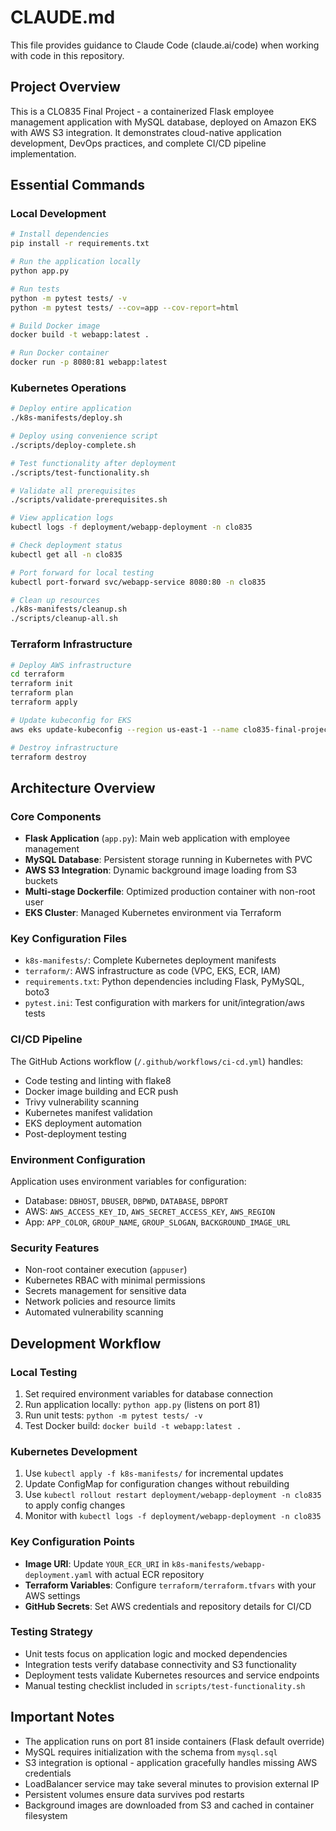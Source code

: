 # CLAUDE.md

This file provides guidance to Claude Code (claude.ai/code) when working with code in this repository.

## Project Overview

This is a CLO835 Final Project - a containerized Flask employee management application with MySQL database, deployed on Amazon EKS with AWS S3 integration. It demonstrates cloud-native application development, DevOps practices, and complete CI/CD pipeline implementation.

## Essential Commands

### Local Development
```bash
# Install dependencies
pip install -r requirements.txt

# Run the application locally
python app.py

# Run tests
python -m pytest tests/ -v
python -m pytest tests/ --cov=app --cov-report=html

# Build Docker image
docker build -t webapp:latest .

# Run Docker container
docker run -p 8080:81 webapp:latest
```

### Kubernetes Operations
```bash
# Deploy entire application
./k8s-manifests/deploy.sh

# Deploy using convenience script
./scripts/deploy-complete.sh

# Test functionality after deployment
./scripts/test-functionality.sh

# Validate all prerequisites
./scripts/validate-prerequisites.sh

# View application logs
kubectl logs -f deployment/webapp-deployment -n clo835

# Check deployment status
kubectl get all -n clo835

# Port forward for local testing
kubectl port-forward svc/webapp-service 8080:80 -n clo835

# Clean up resources
./k8s-manifests/cleanup.sh
./scripts/cleanup-all.sh
```

### Terraform Infrastructure
```bash
# Deploy AWS infrastructure
cd terraform
terraform init
terraform plan
terraform apply

# Update kubeconfig for EKS
aws eks update-kubeconfig --region us-east-1 --name clo835-final-project

# Destroy infrastructure
terraform destroy
```

## Architecture Overview

### Core Components
- **Flask Application** (`app.py`): Main web application with employee management
- **MySQL Database**: Persistent storage running in Kubernetes with PVC
- **AWS S3 Integration**: Dynamic background image loading from S3 buckets
- **Multi-stage Dockerfile**: Optimized production container with non-root user
- **EKS Cluster**: Managed Kubernetes environment via Terraform

### Key Configuration Files
- `k8s-manifests/`: Complete Kubernetes deployment manifests
- `terraform/`: AWS infrastructure as code (VPC, EKS, ECR, IAM)
- `requirements.txt`: Python dependencies including Flask, PyMySQL, boto3
- `pytest.ini`: Test configuration with markers for unit/integration/aws tests

### CI/CD Pipeline
The GitHub Actions workflow (`/.github/workflows/ci-cd.yml`) handles:
- Code testing and linting with flake8
- Docker image building and ECR push
- Trivy vulnerability scanning
- Kubernetes manifest validation
- EKS deployment automation
- Post-deployment testing

### Environment Configuration
Application uses environment variables for configuration:
- Database: `DBHOST`, `DBUSER`, `DBPWD`, `DATABASE`, `DBPORT`
- AWS: `AWS_ACCESS_KEY_ID`, `AWS_SECRET_ACCESS_KEY`, `AWS_REGION`
- App: `APP_COLOR`, `GROUP_NAME`, `GROUP_SLOGAN`, `BACKGROUND_IMAGE_URL`

### Security Features
- Non-root container execution (`appuser`)
- Kubernetes RBAC with minimal permissions
- Secrets management for sensitive data
- Network policies and resource limits
- Automated vulnerability scanning

## Development Workflow

### Local Testing
1. Set required environment variables for database connection
2. Run application locally: `python app.py` (listens on port 81)
3. Run unit tests: `python -m pytest tests/ -v`
4. Test Docker build: `docker build -t webapp:latest .`

### Kubernetes Development
1. Use `kubectl apply -f k8s-manifests/` for incremental updates
2. Update ConfigMap for configuration changes without rebuilding
3. Use `kubectl rollout restart deployment/webapp-deployment -n clo835` to apply config changes
4. Monitor with `kubectl logs -f deployment/webapp-deployment -n clo835`

### Key Configuration Points
- **Image URI**: Update `YOUR_ECR_URI` in `k8s-manifests/webapp-deployment.yaml` with actual ECR repository
- **Terraform Variables**: Configure `terraform/terraform.tfvars` with your AWS settings
- **GitHub Secrets**: Set AWS credentials and repository details for CI/CD

### Testing Strategy
- Unit tests focus on application logic and mocked dependencies
- Integration tests verify database connectivity and S3 functionality  
- Deployment tests validate Kubernetes resources and service endpoints
- Manual testing checklist included in `scripts/test-functionality.sh`

## Important Notes

- The application runs on port 81 inside containers (Flask default override)
- MySQL requires initialization with the schema from `mysql.sql`
- S3 integration is optional - application gracefully handles missing AWS credentials
- LoadBalancer service may take several minutes to provision external IP
- Persistent volumes ensure data survives pod restarts
- Background images are downloaded from S3 and cached in container filesystem